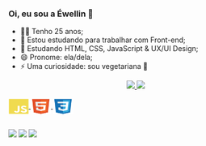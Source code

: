 ### Oi, eu sou a Éwellin 👋

- 👧🏻 Tenho 25 anos;
- 🔭 Estou estudando para trabalhar com Front-end;
- 🌱 Estudando HTML, CSS, JavaScript & UX/UI Design;
- 😄 Pronome: ela/dela;
- ⚡ Uma curiosidade: sou vegetariana 💚 

<div align="center">
  <a href="https://github.com/ewellincalado">
  <img height="150em" src="https://github-readme-stats.vercel.app/api?username=ewellincalado&show_icons=true&theme=dracula&include_all_commits=true&count_private=true"/>
  <img height="150em" src="https://github-readme-stats.vercel.app/api/top-langs/?username=ewellincalado&layout=compact&langs_count=7&theme=dracula"/>
</div>
  <div style="display: inline_block"><br>
  <img align="center" alt="Js" height="30" width="40" src="https://raw.githubusercontent.com/devicons/devicon/master/icons/javascript/javascript-plain.svg">
  <img align="center" alt="HTML" height="30" width="40" src="https://raw.githubusercontent.com/devicons/devicon/master/icons/html5/html5-original.svg">
  <img align="center" alt="CSS" height="30" width="40" src="https://raw.githubusercontent.com/devicons/devicon/master/icons/css3/css3-original.svg">
</div>
 
  ##
 
<div> 
  <a href="https://www.youtube.com/channel/UCzgA_80Gjj3meTYPMeCLZfA" target="_blank"><img src="https://img.shields.io/badge/YouTube-FF0000?style=for-the-badge&logo=youtube&logoColor=white" target="_blank"></a>
  <a href="https://www.instagram.com/_ewellin/" target="_blank"><img src="https://img.shields.io/badge/-Instagram-%23E4405F?style=for-the-badge&logo=instagram&logoColor=white" target="_blank"></a>
  <a href="https://www.linkedin.com/in/ewellin-calado/" target="_blank"><img src="https://img.shields.io/badge/-LinkedIn-%230077B5?style=for-the-badge&logo=linkedin&logoColor=white" target="_blank"></a>
 
</div>
